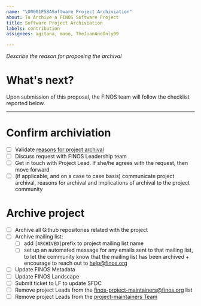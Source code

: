 ```yaml
---
name: "\U0001F58ASoftware Project Archiviation"
about: To Archive a FINOS Software Project
title: Software Project Archiviation
labels: contribution
assignees: agitana, maoo, TheJuanAndOnly99

---
```


*Describe the reason for proposing the archival*

# What's next?
Upon submission of this proposal, the FINOS team will follow the checklist reported below.

-----

# Confirm archiviation
- [ ] Validate [reasons for project archival](https://finosfoundation.atlassian.net/wiki/spaces/FINOS/pages/75530367/Archived#Archived-Triggers)
- [ ] Discuss request with FINOS Leadership team
- [ ] Get in touch with Project Lead. If she/he agrees with the request, then move forward
- [ ] (if applicable, and on a case to case basis) communicate project archival, reasons for archival and implications of archival to the project community

# Archive project
- [ ] Archive all Github repositories related with the project
- [ ] Archive mailing list: 
    - [ ] add `[ARCHIVED]`prefix to project mailing list name
    - [ ] set up an automated message for any emails sent to that mailing list, to let the community know that the mailing list has been archived + encourage to reach out to help@finos.org
- [ ] Update FINOS Metadata
- [ ] Update FINOS Landscape
- [ ] Submit ticket to LF to update SFDC
- [ ] Remove project Leads from the [finos-project-maintainers@finos.org](https://groups.google.com/u/1/a/finos.org/g/finos-project-maintainers/members) list
- [ ] Remove project Leads from the [project-maintainers Team](https://github.com/orgs/finos/teams/project-maintainers/members)
